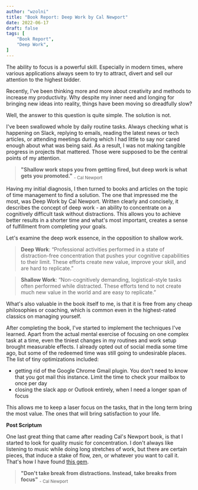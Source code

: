 ```yaml
---
author: "wzolni"
title: "Book Report: Deep Work by Cal Newport"
date: 2022-06-17
draft: false
tags: [
    "Book Report",
    "Deep Work",
]
---
```


The ability to focus is a powerful skill. Especially in modern times, where various applications always seem to try to attract, divert and sell our attention to the highest bidder.

Recently, I've been thinking more and more about creativity and methods to increase my productivity. Why despite
my inner need and longing for bringing new ideas into reality, things have been moving so dreadfully slow?

Well, the answer to this question is quite simple. The solution is not.

I've been swallowed whole by daily routine tasks. Always checking what is happening on Slack, replying to emails, reading the latest news or tech articles, or attending meetings during which I had little to say nor cared enough about what was being said.
As a result, I was not making tangible progress in projects that mattered. Those were supposed to be the central points of my attention.

> **"Shallow work stops you from getting fired, but deep work is what gets you promoted."**
><sub>- Cal Newport</sub>

Having my initial diagnosis, I then turned to books and articles on the topic of time management to find a solution. The one that impressed me the most, was Deep Work by Cal Newport. Written clearly and concisely, it describes the concept of deep work - an ability to concentrate on a cognitively difficult task without distractions. This allows you to achieve better results in a shorter time and what's most important, creates a sense of fulfillment from completing your goals.

Let's examine the deep work essence, in the opposition to shallow work.
> **Deep Work**: “Professional activities performed in a state of distraction-free concentration that pushes your cognitive capabilities to their limit. These efforts create new value, improve your skill, and are hard to replicate.”

> **Shallow Work**: “Non-cognitively demanding, logistical-style tasks often performed while distracted. These efforts tend to not create much new value in the world and are easy to replicate.”

What's also valuable in the book itself to me, is that it is free from any cheap philosophies or coaching, which is common even in the highest-rated classics on managing yourself.

After completing the book, I've started to implement the techniques I've learned. Apart from the actual mental exercise of focusing on one complex task at a time, even the tiniest changes in my routines and work setup brought measurable effects. I already opted out of social media some time ago, but some of the redeemed time was still going to undesirable places. The list of tiny optimizations included:
- getting rid of the Google Chrome Gmail plugin. You don't need to know that you got mail this instance. Limit the time to check your mailbox to once per day
- closing the slack app or Outlook entirely, when I need a longer span of focus

This allows me to keep a laser focus on the tasks, that in the long term bring the most value. The ones that will bring satisfaction to your life.

**Post Scriptum**

One last great thing that came after reading Cal's Newport book, is that I started to look for quality music for concentration.
I don't always like listening to music while doing long stretches of work, but there are certain pieces, that induce a stake of flow, zen, or whatever you want to call it. That's how I have found [this gem](https://open.spotify.com/playlist/1y8TGPY5GqXY9YjqKkHdIb?si=X77GirWbTXOnXYWMIE1IoA).

>**"Don't take break from distractions. Instead, take breaks from focus"**
><sub>- Cal Newport</sub>